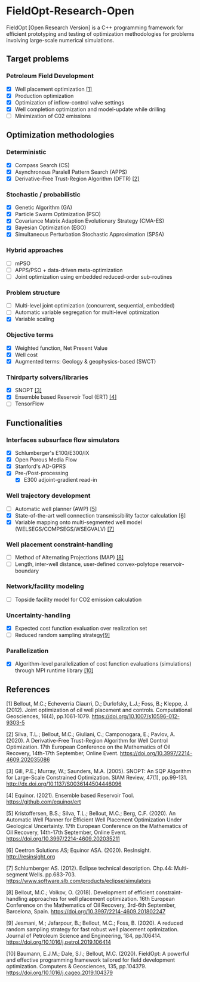 # FieldOpt-Research-Open
FieldOpt [Open Research Version] is a C++ programming framework
for efficient prototyping and testing of optimization methodologies
for problems involving large-scale numerical simulations.

[//]: # (
Open-source software framework for efficient prototyping of
optimization methodologies for complex and large-scale systems
)

## Target problems
### Petroleum Field Development
- [x] Well placement optimization [[1]](#Bellout2012JntWplcCntrl)
- [x] Production optimization
- [x] Optimization of inflow-control valve settings
- [x] Well completion optimization and model-update while drilling
- [ ] Minimization of C02 emissions

## Optimization methodologies

### Deterministic
- [x] Compass Search (CS)
- [x] Asynchronous Paralell Pattern Search (APPS)
- [x] Derivative-Free Trust-Region Algorithm (DFTR) [[2]](#Silva2020DfTrAlgWcntrlOpt)

### Stochastic / probabilistic
- [x] Genetic Algorithm (GA)
- [x] Particle Swarm Optimization (PSO)
- [x] Covariance Matrix Adaption Evolutionary Strategy (CMA-ES)
- [x] Bayesian Optimization (EGO)
- [x] Simultaneous Perturbation Stochastic Approximation (SPSA)

### Hybrid approaches
- [ ] mPSO
- [ ] APPS/PSO + data-driven meta-optimization
- [ ] Joint optimization using embedded reduced-order sub-routines

### Problem structure
- [ ] Multi-level joint optimization (concurrent, sequential, embedded)
- [ ] Automatic variable segregation for multi-level optimization
- [x] Variable scaling

### Objective terms
- [x] Weighted function, Net Present Value
- [x] Well cost
- [x] Augmented terms: Geology & geophysics-based (SWCT)

### Thirdparty solvers/libraries
- [x] SNOPT [[3]](#Gill2002SNOPTSIAMRev)
- [x] Ensemble based Reservoir Tool (ERT) [[4]](#EquinorERT)
- [ ] TensorFlow

## Functionalities
### Interfaces subsurface flow simulators
- [x] Schlumberger's E100/E300/IX
- [x] Open Porous Media Flow
- [x] Stanford's AD-GPRS
- [x] Pre-/Post-processing
  - [x] E300 adjoint-gradient read-in

### Well trajectory development
- [ ] Automatic well planner (AWP) [[5]](#Kristoffersen2020AWPGeoUncer)
- [x] State-of-the-art well connection transmissibility factor calculation [[6]](#ResInsightv2020.04.1)
- [x] Variable mapping onto multi-segmented well model (WELSEGS/COMPSEGS/WSEGVALV) [[7]](#SLB2012EclipseTD)

### Well placement constraint-handling
- [ ] Method of Alternating Projections (MAP) [[8]](#Bellout2018EffConstrHandlWplcOpt)
- [ ] Length, inter-well distance, user-defined convex-polytope reservoir-boundary

### Network/facility modeling
- [ ] Topside facility model for CO2 emission calculation

### Uncertainty-handling
- [x] Expected cost function evaluation over realization set
- [ ] Reduced random sampling strategy[[9]](#Jesmani2020RedRanSamStr)

### Parallelization
- [x] Algorithm-level parallelization of cost function
evaluations (simulations) through MPI runtime library
[[10]](#Baumann2020FieProFrmwrk)






## References

[//]: # (== 1 ==)
<a id="Bellout2012JntWplcCntrl">[1]</a>
Bellout, M.C.; Echeverria Ciaurri, D.; Durlofsky, L.J.; Foss, B.; Kleppe, J.
(2012).
Joint optimization of oil well placement and controls.
Computational Geosciences, 16(4), pp.1061-1079.
https://doi.org/10.1007/s10596-012-9303-5

[//]: # (== 2 ==)
<a id="Silva2020DfTrAlgWcntrlOpt">[2]</a>
Silva, T.L.; Bellout, M.C.; Giuliani, C.; Camponogara, E.; Pavlov, A.
(2020).
A Derivative-Free Trust-Region Algorithm for Well Control Optimization.
17th European Conference on the Mathematics of Oil
Recovery, 14th-17th September, Online Event.
https://doi.org/10.3997/2214-4609.202035086

[//]: # (== 3 ==)
<a id="Gill2002SNOPTSIAMRev">[3]</a>
Gill, P.E.; Murray, W.; Saunders, M.A.
(2005).
SNOPT: An SQP Algorithm for Large-Scale Constrained Optimization.
SIAM Review, 47(1), pp.99-131.
http://dx.doi.org/10.1137/S0036144504446096

[//]: # (== 4 ==)
<a id="EquinorERT">[4]</a>
Equinor.
(2021).
Ensemble based Reservoir Tool.
https://github.com/equinor/ert

[//]: # (== 5 ==)
<a id="Kristoffersen2020AWPGeoUncer">[5]</a>
Kristoffersen, B.S.; Silva, T.L.; Bellout, M.C.; Berg, C.F.
(2020).
An Automatic Well Planner for Efficient Well Placement
Optimization Under Geological Uncertainty.
17th European Conference on the Mathematics of Oil
Recovery, 14th-17th September, Online Event.
https://doi.org/10.3997/2214-4609.202035211

[//]: # (== 6 ==)
<a id="ResInsightv2020.04.1">[6]</a>
Ceetron Solutions AS; Equinor ASA.
(2020).
ResInsight.
http://resinsight.org

[//]: # (== 7 ==)
<a id="SLB2012EclipseTD">[7]</a>
Schlumberger AS.
(2012).
Eclipse technical description.
Chp.44: Multi-segment Wells. pp.683-703.
https://www.software.slb.com/products/eclipse/simulators

[//]: # (== 8 ==)
<a id="Bellout2018EffConstrHandlWplcOpt">[8]</a>
Bellout, M.C.; Volkov, O.
(2018).
Development of efficient constraint-handling approaches
for well placement optimization.
16th European Conference on the Mathematics of Oil
Recovery, 3rd-6th September, Barcelona, Spain.
https://doi.org/10.3997/2214-4609.201802247

[//]: # (== 9 ==)
<a id="Jesmani2020RedRanSamStr">[9]</a>
Jesmani, M.; Jafarpour, B.; Bellout, M.C.; Foss, B.
(2020).
A reduced random sampling strategy
for fast robust well placement optimization.
Journal of Petroleum Science and Engineering, 184, pp.106414.
https://doi.org/10.1016/j.petrol.2019.106414

[//]: # (== 10 ==)
<a id="Baumann2020FieProFrmwrk">[10]</a>
Baumann, E.J.M.; Dale, S.I.; Bellout, M.C.
(2020).
FieldOpt: A powerful and effective programming
framework tailored for field development optimization.
Computers & Geosciences, 135, pp.104379.
https://doi.org/10.1016/j.cageo.2019.104379


















